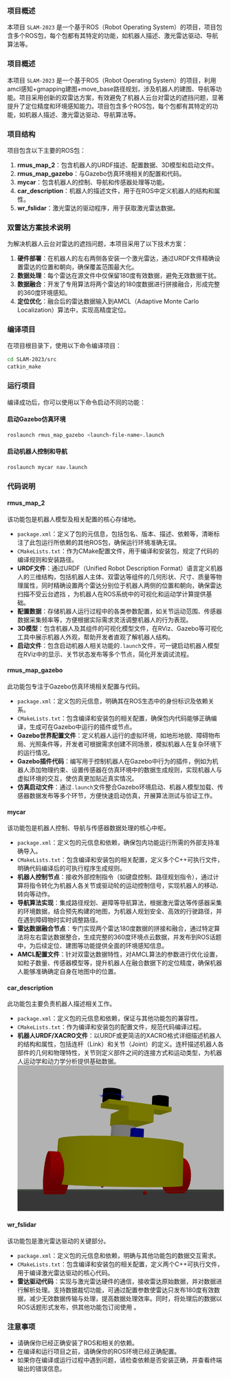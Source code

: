 ### 项目概述
本项目 `SLAM-2023` 是一个基于ROS（Robot Operating System）的项目，项目包含多个ROS包，每个包都有其特定的功能，如机器人描述、激光雷达驱动、导航算法等。
### 项目概述
本项目 `SLAM-2023` 是一个基于ROS（Robot Operating System）的项目，利用amcl感知+gmapping建图+move_base路径规划，涉及机器人的建图、导航等功能。项目采用创新的双雷达方案，有效避免了机器人云台对雷达的遮挡问题，显著提升了定位精度和环境感知能力。项目包含多个ROS包，每个包都有其特定的功能，如机器人描述、激光雷达驱动、导航算法等。

### 项目结构
项目包含以下主要的ROS包：
1. **rmus_map_2**：包含机器人的URDF描述、配置数据、3D模型和启动文件。
2. **rmus_map_gazebo**：与Gazebo仿真环境相关的配置和代码。
3. **mycar**：包含机器人的控制、导航和传感器处理等功能。
4. **car_description**：机器人的描述文件，用于在ROS中定义机器人的结构和属性。
5. **wr_fslidar**：激光雷达的驱动程序，用于获取激光雷达数据。

### 双雷达方案技术说明
为解决机器人云台对雷达的遮挡问题，本项目采用了以下技术方案：
1. **硬件部署**：在机器人的左右两侧各安装一个激光雷达，通过URDF文件精确设置雷达的位置和朝向，确保覆盖范围最大化。
2. **数据处理**：每个雷达在源文件中仅保留180度有效数据，避免无效数据干扰。
3. **数据融合**：开发了专用算法将两个雷达的180度数据进行拼接融合，形成完整的360度环境感知。
4. **定位优化**：融合后的雷达数据输入到AMCL（Adaptive Monte Carlo Localization）算法中，实现高精度定位。

### 编译项目
在项目根目录下，使用以下命令编译项目：
```bash
cd SLAM-2023/src
catkin_make
```

### 运行项目
编译成功后，你可以使用以下命令启动不同的功能：
#### 启动Gazebo仿真环境
```bash
roslaunch rmus_map_gazebo <launch-file-name>.launch
```

#### 启动机器人控制和导航
```bash
roslaunch mycar nav.launch
```

### 代码说明
#### rmus_map_2
该功能包是机器人模型及相关配置的核心存储地。
- `package.xml`：定义了包的元信息，包括包名、版本、描述、依赖等，清晰标注了此包运行所依赖的其他ROS包，确保运行环境准确无误。
- `CMakeLists.txt`：作为CMake配置文件，用于编译和安装包，规定了代码的编译规则和安装路径。
- **URDF文件**：通过URDF（Unified Robot Description Format）语言定义机器人的三维结构，包括机器人主体、双雷达等组件的几何形状、尺寸、质量等物理属性，同时精确设置两个雷达分别位于机器人两侧的位置和朝向，确保雷达扫描不受云台遮挡 ，为机器人在ROS系统中的可视化和运动学计算提供基础。
- **配置数据**：存储机器人运行过程中的各类参数配置，如关节运动范围、传感器数据采集频率等，方便根据实际需求灵活调整机器人的行为表现。
- **3D模型**：包含机器人及其组件的可视化模型文件，在RViz、Gazebo等可视化工具中展示机器人外观，帮助开发者直观了解机器人结构。
- **启动文件**：包含启动机器人相关功能的`.launch`文件，可一键启动机器人模型在RViz中的显示、关节状态发布等多个节点，简化开发调试流程。

#### rmus_map_gazebo
此功能包专注于Gazebo仿真环境相关配置与代码。
- `package.xml`：定义包的元信息，明确其在ROS生态中的身份标识及依赖关系。
- `CMakeLists.txt`：包含编译和安装包的相关配置，确保包内代码能够正确编译，生成可在Gazebo中运行的插件或节点。
- **Gazebo世界配置文件**：定义机器人运行的虚拟环境，如地形地貌、障碍物布局、光照条件等，开发者可根据需求创建不同场景，模拟机器人在复杂环境下的运行情况。
- **Gazebo插件代码**：编写用于控制机器人在Gazebo中行为的插件，例如为机器人添加物理约束、设置传感器在仿真环境中的数据生成规则，实现机器人与虚拟环境的交互，使仿真更加贴近真实情况。
- **仿真启动文件**：通过`.launch`文件整合Gazebo环境启动、机器人模型加载、传感器数据发布等多个环节，方便快速启动仿真，开展算法测试与验证工作。

#### mycar
该功能包是机器人控制、导航与传感器数据处理的核心中枢。
- `package.xml`：定义包的元信息和依赖，确保包内功能运行所需的外部支持准确导入。
- `CMakeLists.txt`：包含编译和安装包的相关配置，定义多个C++可执行文件，明确代码编译后的可执行程序生成规则。
- **机器人控制节点**：接收外部控制指令（如键盘控制、路径规划指令），通过计算将指令转化为机器人各关节或驱动轮的运动控制信号，实现机器人的移动、转向等动作。
- **导航算法实现**：集成路径规划、避障等导航算法，根据激光雷达等传感器采集的环境数据，结合预先构建的地图，为机器人规划安全、高效的行驶路径，并在遇到障碍物时实时调整路径。
- **雷达数据融合节点**：专门实现两个雷达180度数据的拼接和融合，通过特定算法将左右雷达数据整合，生成完整的360度环境点云数据，并发布到ROS话题中，为后续定位、建图等功能提供全面的环境感知信息。
- **AMCL配置文件**：针对双雷达数据特性，对AMCL算法的参数进行优化设置，如粒子数量、传感器模型等，提升机器人在融合数据下的定位精度，确保机器人能够准确确定自身在地图中的位置。

#### car_description
此功能包主要负责机器人描述相关工作。
- `package.xml`：定义包的元信息和依赖，保证与其他功能包的兼容性。
- `CMakeLists.txt`：作为编译和安装包的配置文件，规范代码编译过程。
- **机器人URDF/XACRO文件**：以URDF或更简洁的XACRO格式详细描述机器人的结构和属性，包括连杆（Link）和关节（Joint）的定义。连杆描述机器人各部件的几何和物理特性，关节则定义部件之间的连接方式和运动类型，为机器人运动学和动力学分析提供基础数据。
![alt text](src/image.png)
#### wr_fslidar
该功能包是激光雷达驱动的关键部分。
- `package.xml`：定义包的元信息和依赖，明确与其他功能包的数据交互需求。
- `CMakeLists.txt`：包含编译和安装包的相关配置，定义两个C++可执行文件，用于编译激光雷达驱动的核心代码。
- **雷达驱动代码**：实现与激光雷达硬件的通信，接收雷达原始数据，并对数据进行解析处理。支持数据裁切功能，可通过配置参数使雷达只发布180度有效数据，减少无效数据传输与处理，提高数据处理效率。同时，将处理后的数据以ROS话题形式发布，供其他功能包订阅使用 。

### 注意事项
- 请确保你已经正确安装了ROS和相关的依赖。
- 在编译和运行项目之前，请确保你的ROS环境已经正确配置。
- 如果你在编译或运行过程中遇到问题，请检查依赖是否安装正确，并查看终端输出的错误信息。
